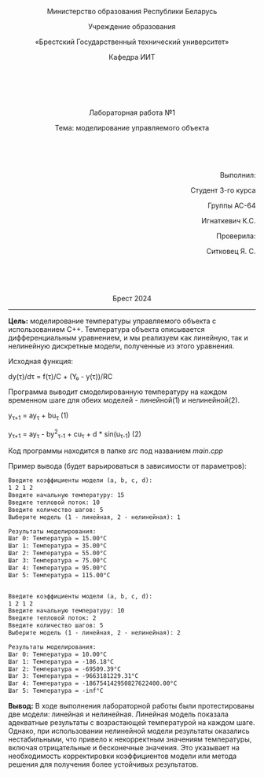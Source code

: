 ﻿<p align="center">Министерство образования Республики Беларусь</p>
<p align="center">Учреждение образования</p>
<p align="center">«Брестский Государственный технический университет»</p>       
<p align="center">Кафедра ИИТ</p>
<br><br><br><br>
<p align="center">Лабораторная работа №1</p>
<p align="center">Тема: моделирование управляемого объекта</p>
<br><br><br>
<p align="right">Выполнил:</p>
<p align="right">Студент 3-го курса</p>
<p align="right">Группы АС-64</p>
<p align="right">Игнаткевич К.С.</p>
<p align="right">Проверила:</p>
<p align="right">Ситковец Я. С.</p>
<br><br><br>
<p align="center">Брест 2024</p>

---


**Цель:** моделирование температуры управляемого объекта с использованием C++. Температура объекта описывается дифференциальным уравнением, и мы реализуем как линейную, так и нелинейную дискретные модели, полученные из этого уравнения.

Исходная функция:

dy(τ)/dτ = f(τ)/C + (Y₀ - y(τ))/RC


Программа выводит смоделированную температуру на каждом временном шаге для обеих моделей - линейной(1) и нелинейной(2). 

y<sub>τ+1</sub> = ay<sub>τ</sub> + bu<sub>τ</sub> (1)

y<sub>τ+1</sub> = ay<sub>τ</sub> - by<sup>2</sup><sub>τ-1</sub> + cu<sub>τ</sub> + d * sin(u<sub>τ-1</sub>) (2)

Код программы находится в папке *src* под названием *main.cpp*

Пример вывода (будет варьироваться в зависимости от параметров):
```markdown
Введите коэффициенты модели (a, b, c, d):
1 2 1 2
Введите начальную температуру: 15
Введите тепловой поток: 10
Введите количество шагов: 5
Выберите модель (1 - линейная, 2 - нелинейная): 1

Результаты моделирования:
Шаг 0: Температура = 15.00°C
Шаг 1: Температура = 35.00°C
Шаг 2: Температура = 55.00°C
Шаг 3: Температура = 75.00°C
Шаг 4: Температура = 95.00°C
Шаг 5: Температура = 115.00°C


Введите коэффициенты модели (a, b, c, d):
1 2 1 2
Введите начальную температуру: 10
Введите тепловой поток: 2
Введите количество шагов: 5
Выберите модель (1 - линейная, 2 - нелинейная): 2

Результаты моделирования:
Шаг 0: Температура = 10.00°C
Шаг 1: Температура = -186.18°C
Шаг 2: Температура = -69509.39°C
Шаг 3: Температура = -9663181229.31°C
Шаг 4: Температура = -186754142950827622400.00°C
Шаг 5: Температура = -inf°C
```

**Вывод:** В ходе выполнения лабораторной работы были протестированы две модели: линейная и нелинейная. Линейная модель показала адекватные результаты с возрастающей температурой на каждом шаге. Однако, при использовании нелинейной модели результаты оказались нестабильными, что привело к некорректным значениям температуры, включая отрицательные и бесконечные значения. Это указывает на необходимость корректировки коэффициентов модели или метода решения для получения более устойчивых результатов.